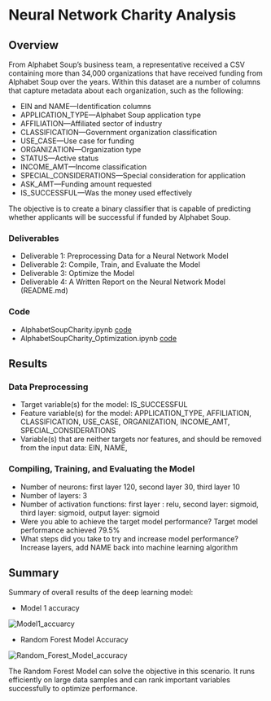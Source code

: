 # Neural Network Charity Analysis

## Overview

From Alphabet Soup’s business team, a representative received a CSV containing more than 34,000 organizations that have received funding from Alphabet Soup over the years. Within this dataset are a number of columns that capture metadata about each organization, such as the following:
- EIN and NAME—Identification columns
- APPLICATION_TYPE—Alphabet Soup application type
- AFFILIATION—Affiliated sector of industry
- CLASSIFICATION—Government organization classification
- USE_CASE—Use case for funding
- ORGANIZATION—Organization type
- STATUS—Active status
- INCOME_AMT—Income classification
- SPECIAL_CONSIDERATIONS—Special consideration for application
- ASK_AMT—Funding amount requested
- IS_SUCCESSFUL—Was the money used effectively

The objective is to create a binary classifier that is capable of predicting whether applicants will be successful if funded by Alphabet Soup.

### Deliverables

- Deliverable 1: Preprocessing Data for a Neural Network Model
- Deliverable 2: Compile, Train, and Evaluate the Model
- Deliverable 3: Optimize the Model
- Deliverable 4: A Written Report on the Neural Network Model (README.md)

### Code

- AlphabetSoupCharity.ipynb [code](AlphabetSoupCharity.ipynb)
- AlphabetSoupCharity_Optimization.ipynb [code](AlphabetSoupCharity_Optimization.ipynb)

## Results

### Data Preprocessing
- Target variable(s) for the model:  IS_SUCCESSFUL
- Feature variable(s) for the model: APPLICATION_TYPE, AFFILIATION, CLASSIFICATION, USE_CASE, ORGANIZATION, INCOME_AMT, SPECIAL_CONSIDERATIONS
- Variable(s) that are neither targets nor features, and should be removed from the input data: EIN, NAME, 

### Compiling, Training, and Evaluating the Model
- Number of neurons: first layer 120, second layer 30, third layer 10
- Number of layers: 3
- Number of activation functions: first layer : relu, second layer: sigmoid, third layer: sigmoid, output layer: sigmoid
- Were you able to achieve the target model performance?  Target model performance achieved 79.5%
- What steps did you take to try and increase model performance?  Increase layers, add NAME back into machine learning algorithm

## Summary

Summary of overall results of the deep learning model: 

- Model 1 accuracy

![Model1_accuarcy](https://user-images.githubusercontent.com/98564776/172979907-fe9e8139-bc95-494b-8740-8a9b2d8ff1c6.PNG)

- Random Forest Model Accuracy

![Random_Forest_Model_accuracy](https://user-images.githubusercontent.com/98564776/172979969-7eb25857-c6d8-4118-8f69-3b0b08892a7d.PNG)


The Random Forest Model can solve the objective in this scenario. It runs efficiently on large data samples and can rank important variables successfully to optimize performance. 

